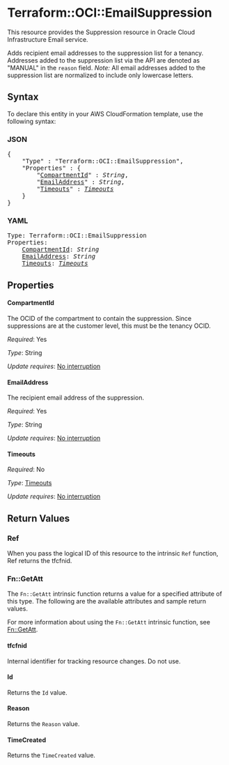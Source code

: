 # Terraform::OCI::EmailSuppression

This resource provides the Suppression resource in Oracle Cloud Infrastructure Email service.

Adds recipient email addresses to the suppression list for a tenancy.
Addresses added to the suppression list via the API are denoted as
"MANUAL" in the `reason` field. *Note:* All email addresses added to the
suppression list are normalized to include only lowercase letters.

## Syntax

To declare this entity in your AWS CloudFormation template, use the following syntax:

### JSON

<pre>
{
    "Type" : "Terraform::OCI::EmailSuppression",
    "Properties" : {
        "<a href="#compartmentid" title="CompartmentId">CompartmentId</a>" : <i>String</i>,
        "<a href="#emailaddress" title="EmailAddress">EmailAddress</a>" : <i>String</i>,
        "<a href="#timeouts" title="Timeouts">Timeouts</a>" : <i><a href="timeouts.md">Timeouts</a></i>
    }
}
</pre>

### YAML

<pre>
Type: Terraform::OCI::EmailSuppression
Properties:
    <a href="#compartmentid" title="CompartmentId">CompartmentId</a>: <i>String</i>
    <a href="#emailaddress" title="EmailAddress">EmailAddress</a>: <i>String</i>
    <a href="#timeouts" title="Timeouts">Timeouts</a>: <i><a href="timeouts.md">Timeouts</a></i>
</pre>

## Properties

#### CompartmentId

The OCID of the compartment to contain the suppression. Since suppressions are at the customer level, this must be the tenancy OCID.

_Required_: Yes

_Type_: String

_Update requires_: [No interruption](https://docs.aws.amazon.com/AWSCloudFormation/latest/UserGuide/using-cfn-updating-stacks-update-behaviors.html#update-no-interrupt)

#### EmailAddress

The recipient email address of the suppression.

_Required_: Yes

_Type_: String

_Update requires_: [No interruption](https://docs.aws.amazon.com/AWSCloudFormation/latest/UserGuide/using-cfn-updating-stacks-update-behaviors.html#update-no-interrupt)

#### Timeouts

_Required_: No

_Type_: <a href="timeouts.md">Timeouts</a>

_Update requires_: [No interruption](https://docs.aws.amazon.com/AWSCloudFormation/latest/UserGuide/using-cfn-updating-stacks-update-behaviors.html#update-no-interrupt)

## Return Values

### Ref

When you pass the logical ID of this resource to the intrinsic `Ref` function, Ref returns the tfcfnid.

### Fn::GetAtt

The `Fn::GetAtt` intrinsic function returns a value for a specified attribute of this type. The following are the available attributes and sample return values.

For more information about using the `Fn::GetAtt` intrinsic function, see [Fn::GetAtt](https://docs.aws.amazon.com/AWSCloudFormation/latest/UserGuide/intrinsic-function-reference-getatt.html).

#### tfcfnid

Internal identifier for tracking resource changes. Do not use.

#### Id

Returns the <code>Id</code> value.

#### Reason

Returns the <code>Reason</code> value.

#### TimeCreated

Returns the <code>TimeCreated</code> value.

